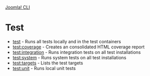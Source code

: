 [Joomla! CLI](../index.md)
# Test

- [test](test.md) - Runs all tests locally and in the test containers
- [test:coverage](coverage.md) - Creates an consolidated HTML coverage report
- [test:integration](integration.md) - Runs integration tests on all test installations
- [test:system](system.md) - Runs system tests on all test installations
- [test:targets](targets.md) - Lists the test targets
- [test:unit](unit.md) - Runs local unit tests

